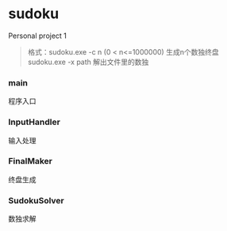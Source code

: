 # sudoku
Personal project 1 

> 格式：sudoku.exe -c n   (0 < n<=1000000)  	 生成n个数独终盘</br>
>   sudoku.exe -x path  解出文件里的数独

### main
程序入口
### InputHandler
输入处理
### FinalMaker
终盘生成
### SudokuSolver
数独求解
